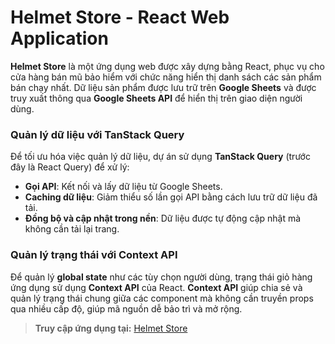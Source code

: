 # Helmet Store - React Web Application
**Helmet Store** là một ứng dụng web được xây dựng bằng React, phục vụ cho cửa hàng bán mũ bảo hiểm với chức năng hiển thị danh sách các sản phẩm bán chạy nhất. Dữ liệu sản phẩm được lưu trữ trên **Google Sheets** và được truy xuất thông qua **Google Sheets API** để hiển thị trên giao diện người dùng.

### Quản lý dữ liệu với TanStack Query
Để tối ưu hóa việc quản lý dữ liệu, dự án sử dụng **TanStack Query** (trước đây là React Query) để xử lý:
- **Gọi API**: Kết nối và lấy dữ liệu từ Google Sheets.
- **Caching dữ liệu**: Giảm thiểu số lần gọi API bằng cách lưu trữ dữ liệu đã tải.
- **Đồng bộ và cập nhật trong nền**: Dữ liệu được tự động cập nhật mà không cần tải lại trang.

### Quản lý trạng thái với Context API
Để quản lý **global state** như các tùy chọn người dùng, trạng thái giỏ hàng ứng dụng sử dụng **Context API** của React. **Context API** giúp chia sẻ và quản lý trạng thái chung giữa các component mà không cần truyền props qua nhiều cấp độ, giúp mã nguồn dễ bảo trì và mở rộng.

> **Truy cập ứng dụng tại:** [Helmet Store](http://luonh.io.vn/)
